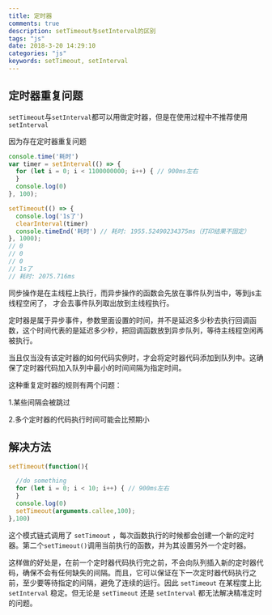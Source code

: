 ```yaml
---
title: 定时器
comments: true
description: setTimeout与setInterval的区别
tags: "js"
date: 2018-3-20 14:29:10
categories: "js"
keywords: setTimeout, setInterval
---
```


## 定时器重复问题

`setTimeout`与`setInterval`都可以用做定时器，但是在使用过程中不推荐使用`setInterval`

因为存在定时器重复问题

```js
console.time('耗时')
var timer = setInterval(() => {
  for (let i = 0; i < 1100000000; i++) { // 900ms左右
  }
  console.log(0)
}, 100);

setTimeout(() => {
  console.log('1s了')
  clearInterval(timer)
  console.timeEnd('耗时') // 耗时: 1955.52490234375ms（打印结果不固定）
}, 1000);
// 0
// 0
// 0
// 1s了
// 耗时: 2075.716ms
```

同步操作是在主线程上执行，而异步操作的函数会先放在事件队列当中，等到js主线程空闲了，
才会去事件队列取出放到主线程执行。

定时器是属于异步事件，参数里面设置的时间，并不是延迟多少秒去执行回调函数，这个时间代表的是延迟多少秒，把回调函数放到异步队列，等待主线程空闲再被执行。


当且仅当没有该定时器的如何代码实例时，才会将定时器代码添加到队列中。这确保了定时器代码加入队列中最小的时间间隔为指定时间。

这种重复定时器的规则有两个问题：

1.某些间隔会被跳过

2.多个定时器的代码执行时间可能会比预期小

## 解决方法

```js
setTimeout(function(){

  //do something
  for (let i = 0; i < 10; i++) { // 900ms左右
  }
  console.log(0)
  setTimeout(arguments.callee,100);
},100)
```

这个模式链式调用了 `setTimeout` ，每次函数执行的时候都会创建一个新的定时器。第二个`setTimeout()`调用当前执行的函数，并为其设置另外一个定时器。


这样做的好处是，在前一个定时器代码执行完之前，不会向队列插入新的定时器代码，确保不会有任何缺失的间隔。而且，它可以保证在下一次定时器代码执行之前，至少要等待指定的间隔，避免了连续的运行。因此 `setTimeout` 在某程度上比 `setInterval` 稳定。但无论是 `setTimeout` 还是 `setInterval` 都无法解决精准定时的问题。
